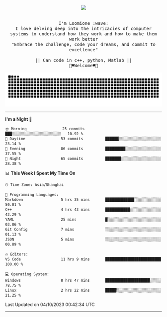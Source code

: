 <p align="center"><img src="https://i.imgur.com/A6bWGFl.gif"/></p>

<p align="center">
  <br />
  <samp>
    I'm Loomione :wave:
    <br />
    I love delving deep into the intricacies of computer systems to understand how they work and how to make them work better
    <br />
    "Embrace the challenge, code your dreams, and commit to excellence"
    <br>
                  <br> || Can code in c++, python, Matlab || <br>
                             🌼♥️Welcome♥️🥰
  </samp>
</p> 
<div align="center">
<picture>
  <source media="(prefers-color-scheme: dark)" srcset="https://raw.githubusercontent.com/Loomione/Loomione/output/github-contribution-grid-snake-dark.svg">
  <source media="(prefers-color-scheme: light)" srcset="https://raw.githubusercontent.com/Loomione/Loomione/output/github-contribution-grid-snake.svg">
  <img alt="github contribution grid snake animation" src="https://raw.githubusercontent.com/Loomione/Loomione/output/github-contribution-grid-snake.svg">
</picture>
</div>

-------

<!--START_SECTION:waka-->
**I'm a Night 🦉** 

```text
🌞 Morning                25 commits          ███░░░░░░░░░░░░░░░░░░░░░░   10.92 % 
🌆 Daytime                53 commits          ██████░░░░░░░░░░░░░░░░░░░   23.14 % 
🌃 Evening                86 commits          █████████░░░░░░░░░░░░░░░░   37.55 % 
🌙 Night                  65 commits          ███████░░░░░░░░░░░░░░░░░░   28.38 % 
```


📊 **This Week I Spent My Time On** 

```text
🕑︎ Time Zone: Asia/Shanghai

💬 Programming Languages: 
Markdown                 5 hrs 35 mins       █████████████░░░░░░░░░░░░   50.01 % 
C++                      4 hrs 43 mins       ███████████░░░░░░░░░░░░░░   42.29 % 
YAML                     25 mins             █░░░░░░░░░░░░░░░░░░░░░░░░   03.86 % 
Git Config               7 mins              ░░░░░░░░░░░░░░░░░░░░░░░░░   01.13 % 
JSON                     5 mins              ░░░░░░░░░░░░░░░░░░░░░░░░░   00.89 % 

🔥 Editors: 
VS Code                  11 hrs 9 mins       █████████████████████████   100.00 % 

💻 Operating System: 
Windows                  8 hrs 47 mins       ████████████████████░░░░░   78.75 % 
Linux                    2 hrs 22 mins       █████░░░░░░░░░░░░░░░░░░░░   21.25 % 
```


 Last Updated on 04/10/2023 00:42:34 UTC
<!--END_SECTION:waka-->
-------




